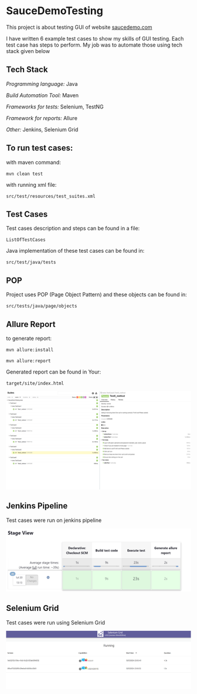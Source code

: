 # SauceDemoTesting

This project is about testing GUI of website
[saucedemo.com](https://www.saucedemo.com/)

I have written 6 example test cases to show my skills of GUI testing. Each test case has steps to perform. My job was to automate those using tech stack given below

## Tech Stack

*Programming language:* Java

*Build Automation Tool:* Maven

*Frameworks for tests:* Selenium, TestNG

*Framework for reports:* Allure

*Other:* Jenkins, Selenium Grid


## To run test cases:

with maven command:
            
    mvn clean test

with running xml file:

    src/test/resources/test_suites.xml

## Test Cases
Test cases description and steps can be found in a file:

    ListOfTestCases

Java implementation of these test cases can be found in:

    src/test/java/tests





## POP

Project uses POP (Page Object Pattern) and these objects can be found in:
           
    src/tests/java/page/objects





## Allure Report

to generate report:
````
mvn allure:install
````
````            
mvn allure:report
````

Generated report can be found in Your:
````
target/site/index.html
````
![App Screenshot](allure_report.png)


## Jenkins Pipeline
Test cases were run on jenkins pipeline

![App Screenshot](jenkins_pipeline_screen.png)


## Selenium Grid
Test cases were run using Selenium Grid

![App Screenshot](grid.png)